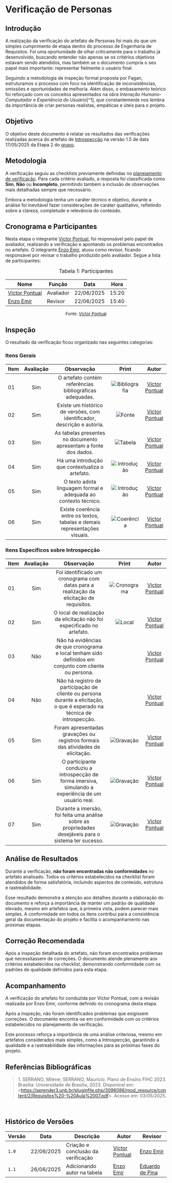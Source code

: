 # Verificação de Personas

## Introdução

A realização da verificação do artefato de Personas foi mais do que um simples cumprimento de etapa dentro do processo de Engenharia de Requisitos. Foi uma oportunidade de olhar criticamente para o trabalho já desenvolvido, buscando entender não apenas se os critérios objetivos estavam sendo atendidos, mas também se o documento cumpria o seu papel mais importante: representar fielmente o usuário final.

Seguindo a metodologia de inspeção formal proposta por Fagan, estruturamos o processo com foco na identificação de inconsistências, omissões e oportunidades de melhoria. Além disso, o embasamento teórico foi reforçado com os conceitos apresentados na obra *Interação Humano-Computador e Experiência do Usuário*[^1], que constantemente nos lembra da importância de criar personas realistas, empáticas e úteis para o projeto.

## Objetivo

O objetivo deste documento é relatar os resultados das verificações realizadas acerca do artefato de [Introspecção](https://requisitos-de-software.github.io/2025.1-FGTS/Elicitacao/Tecnicas-de-Elicitacao/Introspeccao/) na versão 1.5 de data 17/05/2025 da Etapa 2 do [grupo](https://github.com/Requisitos-de-Software/2025.1-FGTS).

## Metodologia

A verificação seguiu as checklists previamente definidas no [planejamento de verificação](https://requisitos-de-software.github.io/2025.1-FGTS/Verificacao/Grupo/Entrega-2/planejamento-verificacao-entrega-2/). Para cada critério avaliado, a resposta foi classificada como **Sim**, **Não** ou **Incompleto**, permitindo também a inclusão de observações mais detalhadas sempre que necessário.

Embora a metodologia tenha um caráter técnico e objetivo, durante a análise foi inevitável fazer considerações de caráter qualitativo, refletindo sobre a clareza, completude e relevância do conteúdo.


## Cronograma e Participantes

Nesta etapa o integrante [Victor Pontual](https://github.com/VictorPontual), foi responsável pelo papel de avaliador, realizando a verificação e apontando os problemas encontrados no artefato. O integrante [Enzo Emir](https://github.com/), atuou como revisor, ficando responsável por revisar o trabalho produzido pelo avaliador. Segue a lista de participantes:

<font size="3"><p style="text-align: center">Tabela 1: Participantes</p></font>

<div align="center">

<table>
  <thead>
    <tr>
      <th>Nome</th>
      <th>Função</th>
      <th>Data</th>
      <th>Hora</th>
    </tr>
  </thead>
  <tbody>
    <tr>
      <td> <a href="https://github.com/VictorPontual">Victor Pontual</a> </td>
      <td> Avaliador </td>
      <td> 22/06/2025 </td>
      <td> 15:20 </td>
    </tr>
    <tr>
      <td> <a href="https://github.com/EnzoEmir">Enzo Emir</a> </td>
      <td> Revisor </td>
      <td> 22/06/2025 </td>
      <td> 15:40 </td>
    </tr>
  </tbody>
</table>


</div>

<font size="2"><p style="text-align: center">Fonte: [Victor Pontual](https://github.com/)</p></font>



## Inspeção

O resultado da verificação ficou organizado nas seguintes categorias:

### Itens Gerais

| Item | Avaliação | Observação | Print | Autor |
| ----- | :---: | :---: | :---: | :---: |
| 01   | Sim       | O artefato contém referências bibliográficas adequadas.                    | ![Bibliografia](https://github.com/Requisitos-de-Software/2025.1-FGTS/blob/main/docs/assets/Introspeccao/bibliografia_into.png?raw=true) | [Victor Pontual](https://github.com/VictorPontual)
| 02   | Sim       | Existe um histórico de versões, com identificador, descrição e autoria.    | ![Fonte](https://github.com/Requisitos-de-Software/2025.1-FGTS/blob/main/docs/assets/Introspeccao/versoes_intro.png?raw=true) | [Victor Pontual](https://github.com/VictorPontual)
| 03   | Sim       | As tabelas presentes no documento apresentam a fonte dos dados.        | ![Tabela](https://github.com/Requisitos-de-Software/2025.1-FGTS/blob/main/docs/assets/Introspeccao/coerencia_intro.png?raw=true) | [Victor Pontual](https://github.com/VictorPontual)
| 04   | Sim       | Há uma introdução que contextualiza o artefato.                            | ![Introdução](https://github.com/Requisitos-de-Software/2025.1-FGTS/blob/main/docs/assets/Introspeccao/introducao_intro.png?raw=true) | [Victor Pontual](https://github.com/VictorPontual)
| 05   | Sim       | O texto adota linguagem formal e adequada ao contexto técnico.             | ![Introdução](https://github.com/Requisitos-de-Software/2025.1-FGTS/blob/main/docs/assets/Introspeccao/introducao_intro.png?raw=true) | [Victor Pontual](https://github.com/VictorPontual)
| 06   | Sim       | Existe coerência entre os textos, tabelas e demais representações visuais. | ![Coerência](https://github.com/Requisitos-de-Software/2025.1-FGTS/blob/main/docs/assets/Introspeccao/coerencia_intro.png?raw=true) | [Victor Pontual](https://github.com/VictorPontual)


### Itens Específicos sobre Introspecção

| Item | Avaliação | Observação | Print | Autor |
| ----- | :---: | :---: | :---: | :---: |
| 01   | Sim       | Foi identificado um cronograma com datas para a realização da elicitação de requisitos.                              | ![Cronograma](https://github.com/Requisitos-de-Software/2025.1-FGTS/blob/main/docs/assets/Introspeccao/cronograma_intro.png?raw=true) | [Victor Pontual](https://github.com/VictorPontual)
| 02   | Sim       | O local de realização da elicitação não foi especificado no artefato.                                                    | ![Local](https://github.com/Requisitos-de-Software/2025.1-FGTS/blob/main/docs/assets/Introspeccao/local_intro.png?raw=true)| [Victor Pontual](https://github.com/VictorPontual)
| 03   | Não       | Não há evidências de que cronograma e local tenham sido definidos em conjunto com cliente ou persona.                    |  |  [Victor Pontual](https://github.com/VictorPontual)
| 04   | Não       | Não há registro de participação de cliente ou persona durante a elicitação, o que é esperado na técnica de introspecção. |  | [Victor Pontual](https://github.com/VictorPontual)
| 05   | Sim     | Foram apresentadas gravações ou registros formais das atividades de elicitação.                                      | ![Gravação](https://github.com/Requisitos-de-Software/2025.1-FGTS/blob/main/docs/assets/Introspeccao/gravacao_intro.png?raw=true) | [Victor Pontual](https://github.com/VictorPontual)
| 06   | Sim       | O participante conduziu a introspecção de forma imersiva, simulando a experiência de um usuário real.                    | ![Gravação](https://github.com/Requisitos-de-Software/2025.1-FGTS/blob/main/docs/assets/Introspeccao/gravacao_intro.png?raw=true) | [Victor Pontual](https://github.com/VictorPontual)
| 07   | Sim       | Durante a imersão, foi feita uma análise sobre as propriedades desejáveis para o sistema ter sucesso.                    | ![Gravação](https://github.com/Requisitos-de-Software/2025.1-FGTS/blob/main/docs/assets/Introspeccao/gravacao_intro.png?raw=true) | [Victor Pontual](https://github.com/VictorPontual)


## Análise de Resultados

Durante a verificação, **não foram encontradas não conformidades** no artefato analisado. Todos os critérios estabelecidos na checklist foram atendidos de forma satisfatória, incluindo aspectos de conteúdo, estrutura e rastreabilidade.

Esse resultado demonstra a atenção aos detalhes durante a elaboração do documento e reforça a importância de manter um padrão de qualidade elevado, mesmo em artefatos que, à primeira vista, podem parecer mais simples. A conformidade em todos os itens contribui para a consistência geral da documentação do projeto e facilita o acompanhamento nas próximas etapas.

## Correção Recomendada

Após a inspeção detalhada do artefato, não foram encontrados problemas que necessitassem de correções. O documento atende plenamente aos critérios estabelecidos na checklist, demonstrando conformidade com os padrões de qualidade definidos para esta etapa.

## Acompanhamento

A verificação do artefato foi conduzida por Victor Pontual, com a revisão realizada por Enzo Emir, conforme definido no cronograma desta etapa.

Após a inspeção, não foram identificados problemas que exigissem correções. O documento encontra-se em conformidade com os critérios estabelecidos no planejamento de verificação.

Este processo reforça a importância de uma análise criteriosa, mesmo em artefatos considerados mais simples, como a Introspecção, garantindo a qualidade e a rastreabilidade das informações para as próximas fases do projeto.

## Referências Bibliográficas

> 1.</a> SERRANO, Milene; SERRANO, Maurício. Plano de Ensino FIHC 2023. Brasília: Universidade de Brasília, 2023. Disponícel em: <<https://aprender3.unb.br/pluginfile.php/3096086/mod_resource/content/2/Requisitos%20-%20Aula%2007.pdf>>. Acesso em: 03/05/2025.

<br>

## Histórico de Versões

| Versão | Data       | Descrição                          | Autor          | Revisor        |
| ------ | ---------- | ---------------------------------- | -------------- | -------------- |
|  `1.0`  | 22/06/2025 | Criação e conclusão da verificação | [Victor Pontual](https://github.com/VictorPontual) | [Enzo Emir](https://github.com/EnzoEmir) |
| `1.1` | 26/06/2025 | Adicionando autor na tabela | [Enzo Emir](https://github.com/EnzoEmir) | [Eduardo de Pina](https://github.com/eduardodpms) |
